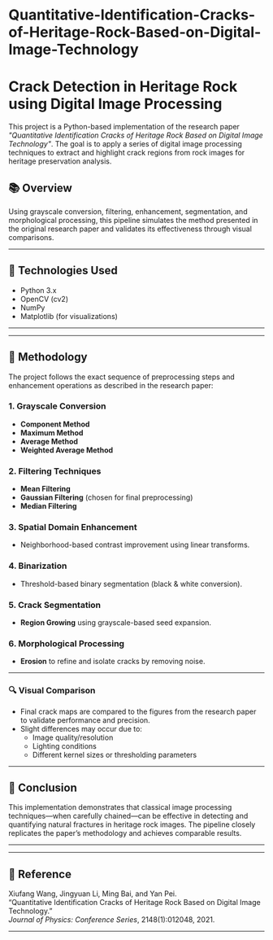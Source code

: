 # Quantitative-Identification-Cracks-of-Heritage-Rock-Based-on-Digital-Image-Technology
# Crack Detection in Heritage Rock using Digital Image Processing

This project is a Python-based implementation of the research paper _"Quantitative Identification Cracks of Heritage Rock Based on Digital Image Technology"_. The goal is to apply a series of digital image processing techniques to extract and highlight crack regions from rock images for heritage preservation analysis.

## 📚 Overview

Using grayscale conversion, filtering, enhancement, segmentation, and morphological processing, this pipeline simulates the method presented in the original research paper and validates its effectiveness through visual comparisons.

---

## 🧰 Technologies Used

- Python 3.x
- OpenCV (cv2)
- NumPy
- Matplotlib (for visualizations)

---


---

## 🧪 Methodology

The project follows the exact sequence of preprocessing steps and enhancement operations as described in the research paper:

### 1. Grayscale Conversion
- **Component Method**
- **Maximum Method**
- **Average Method**
- **Weighted Average Method**

### 2. Filtering Techniques
- **Mean Filtering**
- **Gaussian Filtering** (chosen for final preprocessing)
- **Median Filtering**

### 3. Spatial Domain Enhancement
- Neighborhood-based contrast improvement using linear transforms.

### 4. Binarization
- Threshold-based binary segmentation (black & white conversion).

### 5. Crack Segmentation
- **Region Growing** using grayscale-based seed expansion.

### 6. Morphological Processing
- **Erosion** to refine and isolate cracks by removing noise.

---

### 🔍 Visual Comparison

- Final crack maps are compared to the figures from the research paper to validate performance and precision.
- Slight differences may occur due to:
  - Image quality/resolution
  - Lighting conditions
  - Different kernel sizes or thresholding parameters

---

## 📝 Conclusion

This implementation demonstrates that classical image processing techniques—when carefully chained—can be effective in detecting and quantifying natural fractures in heritage rock images. The pipeline closely replicates the paper’s methodology and achieves comparable results.

---


---

## 📖 Reference

Xiufang Wang, Jingyuan Li, Ming Bai, and Yan Pei.  
“Quantitative Identification Cracks of Heritage Rock Based on Digital Image Technology.”  
_Journal of Physics: Conference Series_, 2148(1):012048, 2021.  

---



